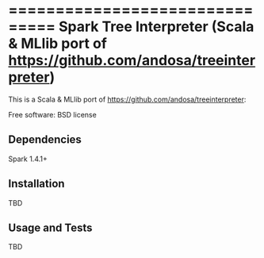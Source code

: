 ===============================
Spark Tree Interpreter (Scala & MLlib port of https://github.com/andosa/treeinterpreter)
===============================

This is a Scala & MLlib port of https://github.com/andosa/treeinterpreter:

Free software: BSD license

Dependencies
------------
Spark 1.4.1+

Installation
------------
TBD

Usage and Tests
-----
TBD
